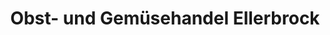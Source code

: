 ---
title: "Obst- und Gemüsehandel Ellerbrock"
url: /hamburg/obst-und-gemuesehandel-ellerbrock/
shop: Gemüse & Obst
---